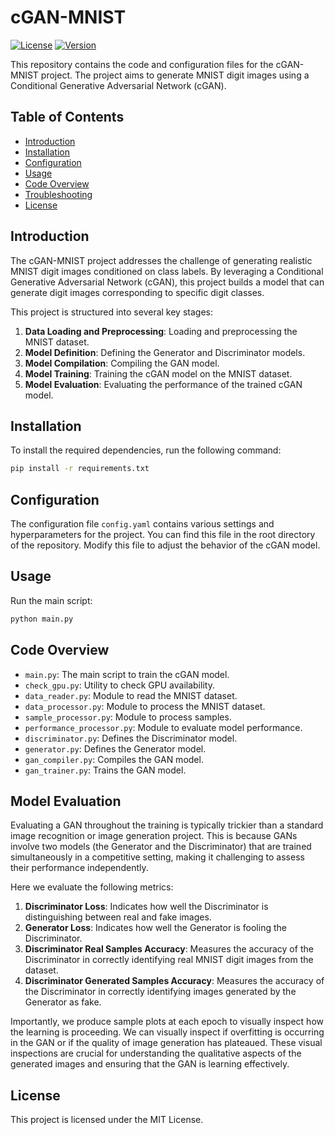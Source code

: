 # cGAN-MNIST

[![License](https://img.shields.io/badge/license-MIT-blue.svg)](LICENSE)
[![Version](https://img.shields.io/badge/version-1.0.0-brightgreen.svg)](https://github.com/yourusername/cGAN-MNIST/releases)

This repository contains the code and configuration files for the cGAN-MNIST project. The project aims to generate MNIST digit images using a Conditional Generative Adversarial Network (cGAN).

## Table of Contents

- [Introduction](#introduction)
- [Installation](#installation)
- [Configuration](#configuration)
- [Usage](#usage)
- [Code Overview](#code-overview)
- [Troubleshooting](#troubleshooting)
- [License](#license)

## Introduction

The cGAN-MNIST project addresses the challenge of generating realistic MNIST digit images conditioned on class labels. By leveraging a Conditional Generative Adversarial Network (cGAN), this project builds a model that can generate digit images corresponding to specific digit classes.

This project is structured into several key stages:

1. **Data Loading and Preprocessing**: Loading and preprocessing the MNIST dataset.
2. **Model Definition**: Defining the Generator and Discriminator models.
3. **Model Compilation**: Compiling the GAN model.
4. **Model Training**: Training the cGAN model on the MNIST dataset.
5. **Model Evaluation**: Evaluating the performance of the trained cGAN model.

## Installation

To install the required dependencies, run the following command:

```bash
pip install -r requirements.txt
```

## Configuration

The configuration file `config.yaml` contains various settings and hyperparameters for the project. You can find this file in the root directory of the repository. Modify this file to adjust the behavior of the cGAN model.

## Usage

Run the main script:

```bash
python main.py
```

## Code Overview

- `main.py`: The main script to train the cGAN model.
- `check_gpu.py`: Utility to check GPU availability.
- `data_reader.py`: Module to read the MNIST dataset.
- `data_processor.py`: Module to process the MNIST dataset.
- `sample_processor.py`: Module to process samples.
- `performance_processor.py`: Module to evaluate model performance.
- `discriminator.py`: Defines the Discriminator model.
- `generator.py`: Defines the Generator model.
- `gan_compiler.py`: Compiles the GAN model.
- `gan_trainer.py`: Trains the GAN model.

## Model Evaluation

Evaluating a GAN throughout the training is typically trickier than a standard image recognition or image generation project. This is because GANs involve two models (the Generator and the Discriminator) that are trained simultaneously in a competitive setting, making it challenging to assess their performance independently.

Here we evaluate the following metrics:

1. **Discriminator Loss**: Indicates how well the Discriminator is distinguishing between real and fake images.
2. **Generator Loss**: Indicates how well the Generator is fooling the Discriminator.
3. **Discriminator Real Samples Accuracy**: Measures the accuracy of the Discriminator in correctly identifying real MNIST digit images from the dataset.
4. **Discriminator Generated Samples Accuracy**: Measures the accuracy of the Discriminator in correctly identifying images generated by the Generator as fake.

Importantly, we produce sample plots at each epoch to visually inspect how the learning is proceeding. We can visually inspect if overfitting is occurring in the GAN or if the quality of image generation has plateaued. These visual inspections are crucial for understanding the qualitative aspects of the generated images and ensuring that the GAN is learning effectively.

## License

This project is licensed under the MIT License.
